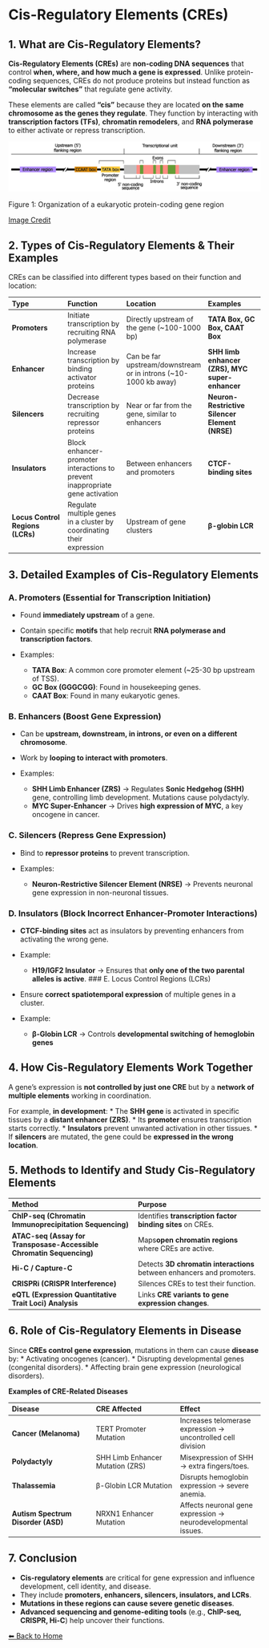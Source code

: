 # Cis-Regulatory Elements (CREs)

## 1. What are Cis-Regulatory Elements?

**Cis-Regulatory Elements (CREs)** are **non-coding DNA sequences** that
control **when, where, and how much a gene is expressed**. Unlike
protein-coding sequences, CREs do not produce proteins but instead
function as **“molecular switches”** that regulate gene activity.

These elements are called **“cis”** because they are located **on the
same chromosome as the genes they regulate**. They function by
interacting with **transcription factors (TFs)**, **chromatin
remodelers**, and **RNA polymerase** to either activate or repress
transcription.

<img src="Figures/Structure_of_Eukaryotic_Gene_SMC.jpg" alt="Figure 1: Organization of a eukaryotic protein-coding gene region"  />
<p class="caption">
Figure 1: Organization of a eukaryotic protein-coding gene region
</p>

[Image
Credit](https://www.mun.ca/biology/scarr/Organization_of_a_eukaryotic_gene.html)

## 2. Types of Cis-Regulatory Elements & Their Examples

CREs can be classified into different types based on their function and
location:

<table>
<colgroup>
<col style="width: 25%" />
<col style="width: 25%" />
<col style="width: 25%" />
<col style="width: 25%" />
</colgroup>
<thead>
<tr class="header">
<th style="text-align: left;">Type</th>
<th style="text-align: left;">Function</th>
<th style="text-align: left;">Location</th>
<th style="text-align: left;">Examples</th>
</tr>
</thead>
<tbody>
<tr class="odd">
<td style="text-align: left;"><strong>Promoters</strong></td>
<td style="text-align: left;">Initiate transcription by recruiting RNA
polymerase</td>
<td style="text-align: left;">Directly upstream of the gene (~100-1000
bp)</td>
<td style="text-align: left;"><strong>TATA Box, GC Box, CAAT
Box</strong></td>
</tr>
<tr class="even">
<td style="text-align: left;"><strong>Enhancer</strong></td>
<td style="text-align: left;">Increase transcription by binding
activator proteins</td>
<td style="text-align: left;">Can be far upstream/downstream or in
introns (~10-1000 kb away)</td>
<td style="text-align: left;"><strong>SHH limb enhancer (ZRS), MYC
super-enhancer</strong></td>
</tr>
<tr class="odd">
<td style="text-align: left;"><strong>Silencers</strong></td>
<td style="text-align: left;">Decrease transcription by recruiting
repressor proteins</td>
<td style="text-align: left;">Near or far from the gene, similar to
enhancers</td>
<td style="text-align: left;"><strong>Neuron-Restrictive Silencer
Element (NRSE)</strong></td>
</tr>
<tr class="even">
<td style="text-align: left;"><strong>Insulators</strong></td>
<td style="text-align: left;">Block enhancer-promoter interactions to
prevent inappropriate gene activation</td>
<td style="text-align: left;">Between enhancers and promoters</td>
<td style="text-align: left;"><strong>CTCF-binding sites</strong></td>
</tr>
<tr class="odd">
<td style="text-align: left;"><strong>Locus Control Regions
(LCRs)</strong></td>
<td style="text-align: left;">Regulate multiple genes in a cluster by
coordinating their expression</td>
<td style="text-align: left;">Upstream of gene clusters</td>
<td style="text-align: left;"><strong>β-globin LCR</strong></td>
</tr>
</tbody>
</table>

## 3. Detailed Examples of Cis-Regulatory Elements

### A. Promoters (Essential for Transcription Initiation)

-   Found **immediately upstream** of a gene.

-   Contain specific **motifs** that help recruit **RNA polymerase and
    transcription factors**.

-   Examples:

    -   **TATA Box**: A common core promoter element (~25-30 bp upstream
        of TSS).
    -   **GC Box (GGGCGG)**: Found in housekeeping genes.
    -   **CAAT Box**: Found in many eukaryotic genes.

### B. Enhancers (Boost Gene Expression)

-   Can be **upstream, downstream, in introns, or even on a different
    chromosome**.

-   Work by **looping to interact with promoters**.

-   Examples:

    -   **SHH Limb Enhancer (ZRS)** → Regulates **Sonic Hedgehog (SHH)**
        gene, controlling limb development. Mutations cause polydactyly.
    -   **MYC Super-Enhancer** → Drives **high expression of MYC**, a
        key oncogene in cancer.

### C. Silencers (Repress Gene Expression)

-   Bind to **repressor proteins** to prevent transcription.

-   Examples:

    -   **Neuron-Restrictive Silencer Element (NRSE)** → Prevents
        neuronal gene expression in non-neuronal tissues.

### D. Insulators (Block Incorrect Enhancer-Promoter Interactions)

-   **CTCF-binding sites** act as insulators by preventing enhancers
    from activating the wrong gene.

-   Example:

    -   **H19/IGF2 Insulator** → Ensures that **only one of the two
        parental alleles is active**. \### E. Locus Control Regions
        (LCRs)

-   Ensure **correct spatiotemporal expression** of multiple genes in a
    cluster.

-   Example:

    -   **β-Globin LCR** → Controls **developmental switching of
        hemoglobin genes**

## 4. How Cis-Regulatory Elements Work Together

A gene’s expression is **not controlled by just one CRE** but by a
**network of multiple elements** working in coordination.

For example, **in development**: \* The **SHH gene** is activated in
specific tissues by a **distant enhancer (ZRS)**. \* Its **promoter**
ensures transcription starts correctly. \* **Insulators** prevent
unwanted activation in other tissues. \* If **silencers** are mutated,
the gene could be **expressed in the wrong location**.

## 5. Methods to Identify and Study Cis-Regulatory Elements

<table>
<colgroup>
<col style="width: 50%" />
<col style="width: 50%" />
</colgroup>
<thead>
<tr class="header">
<th style="text-align: left;">Method</th>
<th style="text-align: left;">Purpose</th>
</tr>
</thead>
<tbody>
<tr class="odd">
<td style="text-align: left;"><strong>ChIP-seq (Chromatin
Immunoprecipitation Sequencing)</strong></td>
<td style="text-align: left;">Identifies <strong>transcription factor
binding sites</strong> on CREs.</td>
</tr>
<tr class="even">
<td style="text-align: left;"><strong>ATAC-seq (Assay for
Transposase-Accessible Chromatin Sequencing)</strong></td>
<td style="text-align: left;">Maps<strong>open chromatin
regions</strong> where CREs are active.</td>
</tr>
<tr class="odd">
<td style="text-align: left;"><strong>Hi-C / Capture-C</strong></td>
<td style="text-align: left;">Detects <strong>3D chromatin
interactions</strong> between enhancers and promoters.</td>
</tr>
<tr class="even">
<td style="text-align: left;"><strong>CRISPRi (CRISPR
Interference)</strong></td>
<td style="text-align: left;">Silences CREs to test their function.</td>
</tr>
<tr class="odd">
<td style="text-align: left;"><strong>eQTL (Expression Quantitative
Trait Loci) Analysis</strong></td>
<td style="text-align: left;">Links <strong>CRE variants to gene
expression changes</strong>.</td>
</tr>
</tbody>
</table>

## 6. Role of Cis-Regulatory Elements in Disease

Since **CREs control gene expression**, mutations in them can cause
**disease** by: \* Activating oncogenes (cancer). \* Disrupting
developmental genes (congenital disorders). \* Affecting brain gene
expression (neurological disorders).

**Examples of CRE-Related Diseases**

<table>
<colgroup>
<col style="width: 33%" />
<col style="width: 33%" />
<col style="width: 33%" />
</colgroup>
<thead>
<tr class="header">
<th style="text-align: left;">Disease</th>
<th style="text-align: left;">CRE Affected</th>
<th style="text-align: left;">Effect</th>
</tr>
</thead>
<tbody>
<tr class="odd">
<td style="text-align: left;"><strong>Cancer (Melanoma)</strong></td>
<td style="text-align: left;">TERT Promoter Mutation</td>
<td style="text-align: left;">Increases telomerase expression →
uncontrolled cell division</td>
</tr>
<tr class="even">
<td style="text-align: left;"><strong>Polydactyly</strong></td>
<td style="text-align: left;">SHH Limb Enhancer Mutation (ZRS)</td>
<td style="text-align: left;">Misexpression of SHH → extra
fingers/toes.</td>
</tr>
<tr class="odd">
<td style="text-align: left;"><strong>Thalassemia</strong></td>
<td style="text-align: left;">β-Globin LCR Mutation</td>
<td style="text-align: left;">Disrupts hemoglobin expression → severe
anemia.</td>
</tr>
<tr class="even">
<td style="text-align: left;"><strong>Autism Spectrum Disorder
(ASD)</strong></td>
<td style="text-align: left;">NRXN1 Enhancer Mutation</td>
<td style="text-align: left;">Affects neuronal gene expression →
neurodevelopmental issues.</td>
</tr>
</tbody>
</table>

## 7. Conclusion

-   **Cis-regulatory elements** are critical for gene expression and
    influence development, cell identity, and disease.
-   They include **promoters, enhancers, silencers, insulators, and
    LCRs**.
-   **Mutations in these regions can cause severe genetic diseases**.
-   **Advanced sequencing and genome-editing tools** (e.g., **ChIP-seq,
    CRISPR, Hi-C**) help uncover their functions.

[⬅ Back to Home](../index.md)
